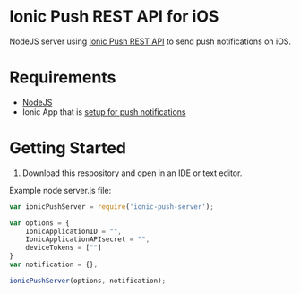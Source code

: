 # Ionic Push REST API for iOS

NodeJS server using [Ionic Push REST API](http://docs.ionic.io/push/send/) to send push notifications on iOS.

# Requirements
- [NodeJS](https://nodejs.org/)
- Ionic App that is [setup for push notifications](http://docs.ionic.io/push/quick-start/)

# Getting Started
1. Download this respository and open in an IDE or text editor.

Example node server.js file:

```javascript
var ionicPushServer = require('ionic-push-server');

var options = {
    IonicApplicationID = "",
    IonicApplicationAPIsecret = "",
    deviceTokens = [""]
}
var notification = {};

ionicPushServer(options, notification);

```
